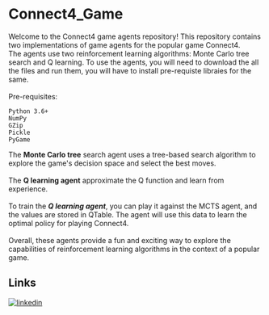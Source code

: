 # Connect4_Game

Welcome to the Connect4 game agents repository!
This repository contains two implementations of game agents for the popular game Connect4. <br />
The agents use two reinforcement learning algorithms: Monte Carlo tree search and Q learning.
To use the agents, you will need to download the all the files and run them, you will have to install pre-requiste libraies for the same. <br /> <br />
Pre-requisites:

````
Python 3.6+
NumPy
GZip 
Pickle
PyGame
````
The **Monte Carlo tree** search agent uses a tree-based search algorithm to explore the game's decision space and select the best moves. <br /> <br />
The **Q learning agent** approximate the Q function and learn from experience. <br /> <br />
To train the ***Q learning agent***, you can play it against the MCTS agent, and the values are stored in QTable. The agent will use this data to learn the optimal policy for playing Connect4. <br /> <br />
Overall, these agents provide a fun and exciting way to explore the capabilities of reinforcement learning algorithms in the context of a popular game.

## Links
[![linkedin](https://img.shields.io/badge/linkedin-0A66C2?style=for-the-badge&logo=linkedin&logoColor=white)](https://www.linkedin.com/in/dhairyagrawal/)
